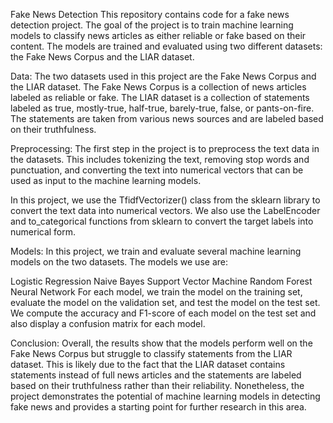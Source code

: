 Fake News Detection
This repository contains code for a fake news detection project. The goal of the project is to train machine learning models to classify news articles as either reliable or fake based on their content. The models are trained and evaluated using two different datasets: the Fake News Corpus and the LIAR dataset.


Data:
The two datasets used in this project are the Fake News Corpus and the LIAR dataset. The Fake News Corpus is a collection of news articles labeled as reliable or fake. The LIAR dataset is a collection of statements labeled as true, mostly-true, half-true, barely-true, false, or pants-on-fire. The statements are taken from various news sources and are labeled based on their truthfulness.

Preprocessing:
The first step in the project is to preprocess the text data in the datasets. This includes tokenizing the text, removing stop words and punctuation, and converting the text into numerical vectors that can be used as input to the machine learning models.

In this project, we use the TfidfVectorizer() class from the sklearn library to convert the text data into numerical vectors. We also use the LabelEncoder and to_categorical functions from sklearn to convert the target labels into numerical form.

Models:
In this project, we train and evaluate several machine learning models on the two datasets. The models we use are:

Logistic Regression
Naive Bayes
Support Vector Machine
Random Forest
Neural Network
For each model, we train the model on the training set, evaluate the model on the validation set, and test the model on the test set. We compute the accuracy and F1-score of each model on the test set and also display a confusion matrix for each model.


Conclusion:
Overall, the results show that the models perform well on the Fake News Corpus but struggle to classify statements from the LIAR dataset. This is likely due to the fact that the LIAR dataset contains statements instead of full news articles and the statements are labeled based on their truthfulness rather than their reliability. Nonetheless, the project demonstrates the potential of machine learning models in detecting fake news and provides a starting point for further research in this area.
